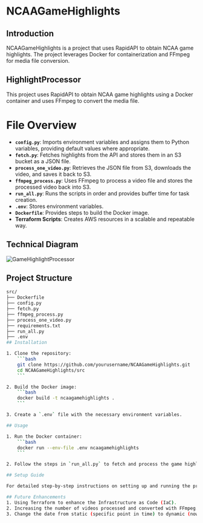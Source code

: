 # NCAAGameHighlights

## Introduction
NCAAGameHighlights is a project that uses RapidAPI to obtain NCAA game highlights. The project leverages Docker for containerization and FFmpeg for media file conversion.

## HighlightProcessor
This project uses RapidAPI to obtain NCAA game highlights using a Docker container and uses FFmpeg to convert the media file.

# File Overview

- **`config.py`**: Imports environment variables and assigns them to Python variables, providing default values where appropriate.
- **`fetch.py`**: Fetches highlights from the API and stores them in an S3 bucket as a JSON file.
- **`process_one_video.py`**: Retrieves the JSON file from S3, downloads the video, and saves it back to S3.
- **`ffmpeg_process.py`**: Uses FFmpeg to process a video file and stores the processed video back into S3.
- **`run_all.py`**: Runs the scripts in order and provides buffer time for task creation.
- **`.env`**: Stores environment variables.
- **`Dockerfile`**: Provides steps to build the Docker image.
- **Terraform Scripts**: Creates AWS resources in a scalable and repeatable way.

## Technical Diagram
![GameHighlightProcessor](https://github.com/user-attachments/assets/762c3582-c6fe-48b2-b7da-0ff5b86b7970)

## Project Structure
```bash
src/
├── Dockerfile
├── config.py
├── fetch.py
├── ffmpeg_process.py
├── process_one_video.py
├── requirements.txt
├── run_all.py
├── .env
## Installation

1. Clone the repository:
	```bash
	git clone https://github.com/yourusername/NCAAGameHighlights.git
	cd NCAAGameHighlights/src
	```

2. Build the Docker image:
	```bash
	docker build -t ncaagamehighlights .
	```

3. Create a `.env` file with the necessary environment variables.

## Usage

1. Run the Docker container:
	```bash
	docker run --env-file .env ncaagamehighlights
	```

2. Follow the steps in `run_all.py` to fetch and process the game highlights.

## Setup Guide

For detailed step-by-step instructions on setting up and running the project, please refer to the SETUP.md file.

## Future Enhancements
1. Using Terraform to enhance the Infrastructure as Code (IaC).
2. Increasing the number of videos processed and converted with FFmpeg.
3. Change the date from static (specific point in time) to dynamic (now, last 30 days from today's date, etc).
```